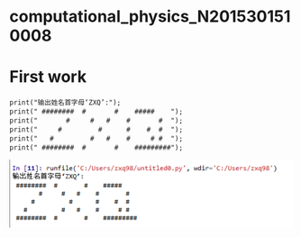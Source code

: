 # computational_physics_N2015301510008
# First work
```
print("输出姓名首字母‘ZXQ’:");
print(" ########  #       #    #####    ");
print("       #     #   #    #       #  ");
print("     #         #      #    #  #  ");
print("   #         #   #    #     # #  ");
print(" ########  #       #    #########");
```


![My name](https://github.com/ShinetingChu/computational_physics_N2015301510008/blob/master/%E6%8D%95%E8%8E%B7.PNG)
